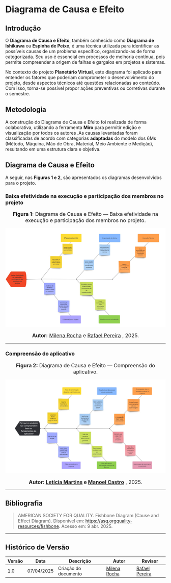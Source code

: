 # Diagrama de Causa e Efeito 

## Introdução

O **Diagrama de Causa e Efeito**, também conhecido como **Diagrama de Ishikawa** ou **Espinha de Peixe**, é uma técnica utilizada para identificar as possíveis causas de um problema específico, organizando-as de forma categorizada. Seu uso é essencial em processos de melhoria contínua, pois permite compreender a origem de falhas e gargalos em projetos e sistemas.

No contexto do projeto **Planetário Virtual**, este diagrama foi aplicado para entender os fatores que poderiam comprometer o desenvolvimento do projeto, desde aspectos técnicos até questões relacionadas ao conteúdo. Com isso, torna-se possível propor ações preventivas ou corretivas durante o semestre.

## Metodologia

A construção do Diagrama de Causa e Efeito foi realizada de forma colaborativa, utilizando a ferramenta **Miro** para  permitir edição e visualização por todos os autores .As causas levantadas foram classificadas de acordo com categorias **adaptadas** do modelo dos 6Ms (Método, Máquina, Mão de Obra, Material, Meio Ambiente e Medição), resultando em uma estrutura clara e objetiva.
 

## Diagrama de Causa e Efeito

A seguir, nas **Figuras 1 e 2**, são apresentados os diagramas desenvolvidos para o projeto.

### Baixa efetividade na execução e participação dos membros no projeto

<font size="3"><p style="text-align: center"><b>Figura 1:</b> Diagrama de Causa e Efeito — Baixa efetividade na execução e participação dos membros no projeto.</p></font>

 ![Acessar Diagrama (PDF)](./assets/DiagramaCausaEfeitoMilena.jpg)

<font size="3"><p style="text-align: center"><b>Autor:</b> [Milena Rocha](https://github.com/MilenaFRocha) e [Rafael Pereira](https://github.com/rafgpereira) , 2025.</p></font>

---

### Compreensão do aplicativo

<font size="3"><p style="text-align: center"><b>Figura 2:</b> Diagrama de Causa e Efeito — Compreensão do aplicativo.</p></font>

 ![Acessar Diagrama (PDF)](./assets/DiagramaCausaEfeitoRafael.jpg)

<font size="3"><p style="text-align: center"><b>Autor: [Letícia Martins](https://github.com/leticiatmartins) e [Manoel Castro](https://github.com/manoelmoura)</b> , 2025.</p></font>

---

## Bibliografia

>AMERICAN SOCIETY FOR QUALITY. Fishbone Diagram (Cause and Effect Diagram). Disponível em: https://asq.orgquality-resources/fishbone. Acesso em: 9 abr. 2025.


---

## Histórico de Versão

| Versão | Data       | Descrição              | Autor                                           | Revisor                                       |
|--------|------------|------------------------|--------------------------------------------------|-----------------------------------------------|
| 1.0    | 07/04/2025 | Criação do documento   | [Milena Rocha](https://github.com/milenafrocha) | [Rafael Pereira](https://github.com/rafgpereira) |

